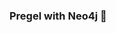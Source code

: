 ### Pregel with Neo4j 🚀



































































































































 

































































































































































































































































































































